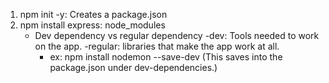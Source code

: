 1. npm init -y: Creates a package.json
2. npm install express: node_modules
    - Dev dependency vs regular dependency
      -dev: Tools needed to work on the app.
      -regular: libraries that make the app work at all.
        - ex: npm install nodemon --save-dev (This saves into the package.json under dev-dependencies.)
